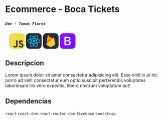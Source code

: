 # Ecommerce - Boca Tickets

##### `Dev - Tomas Flores`

<div style="margin: 12px"> 
    <img src="https://github.com/tandpfun/skill-icons/raw/main/icons/JavaScript.svg"  width="50px" "margin: 12px"/>
    <img src="https://github.com/tandpfun/skill-icons/raw/main/icons/React-Dark.svg"  width="50px" "margin: 12px"/>
    <img src="https://github.com/tandpfun/skill-icons/raw/main/icons/Firebase-Dark.svg"  width="50px" "margin: 12px"/>
    <img src="https://github.com/tandpfun/skill-icons/raw/main/icons/Bootstrap.svg"  width="50px" "margin: 12px"/>
</div>  

## Descripcion
Lorem ipsum dolor sit amet consectetur adipisicing elit. Esse nihil in at hic porro ad velit consectetur eum optio suscipit perferendis voluptates laboriosam illo vero expedita, libero nostrum voluptatum aut!

## Dependencias

`react` `react-dom` `react-router-dom` `firebase`  `bootstrap` 